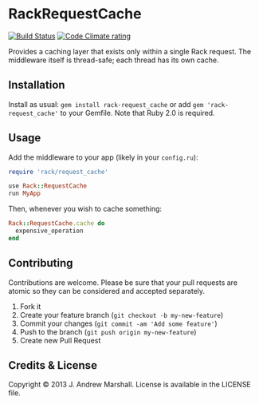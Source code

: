 # RackRequestCache

[![Build Status](https://secure.travis-ci.org/amarshall/rack-request_cache.png?branch=master)](http://travis-ci.org/amarshall/rack-request_cache)
[![Code Climate rating](https://codeclimate.com/github/amarshall/rack-request_cache.png)](https://codeclimate.com/github/amarshall/rack-request_cache)

Provides a caching layer that exists only within a single Rack request. The middleware itself is thread-safe; each thread has its own cache.

## Installation

Install as usual: `gem install rack-request_cache` or add `gem 'rack-request_cache'` to your Gemfile. Note that Ruby 2.0 is required.

## Usage

Add the middleware to your app (likely in your `config.ru`):

```ruby
require 'rack/request_cache'

use Rack::RequestCache
run MyApp
```

Then, whenever you wish to cache something:

```ruby
Rack::RequestCache.cache do
  expensive_operation
end
```

## Contributing

Contributions are welcome. Please be sure that your pull requests are atomic so they can be considered and accepted separately.

1. Fork it
2. Create your feature branch (`git checkout -b my-new-feature`)
3. Commit your changes (`git commit -am 'Add some feature'`)
4. Push to the branch (`git push origin my-new-feature`)
5. Create new Pull Request

## Credits & License

Copyright © 2013 J. Andrew Marshall. License is available in the LICENSE file.
